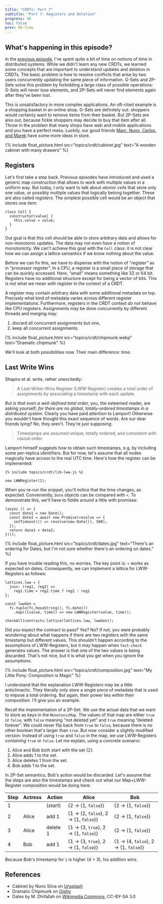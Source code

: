 ```yaml
---
title: "CRDTs: Part 7"
subtitle: "Part 7: Registers and Deletion"
progress: 40
toc: false
prev: 06-time
---
```


## What's happening in this episode?

In the [previous episode](06-time), I've spent quite a bit of time on notions of time in distributed systems.
While we didn't learn any new CRDTs, we learned some concepts that are important to understand updates and deletion in CRDTs.
The basic problem is how to resolve conflicts that arise by two users concurrently updating the same piece of information.
G-Sets and 2P-Sets solve this problem by forbidding a large class of possible operations:
G-Sets will never lose elements, and 2P-Sets will never find elements again after they've been lost.

This is unsatisfactory in more complex applications.
An oft-cited example is a shopping basket in an online shop.
G-Sets are definitely out: shoppers would certainly want to remove items from their basket.
But 2P-Sets are also out, because fickle shoppers may decide to buy that item after all.
Throw in the problem that many shops have web and mobile applications and you have a perfect mess.
Luckily, our good friends [Marc, Nuno, Carlos, and Marek](https://hal.inria.fr/inria-00555588/) have some more ideas in store.

{% include float_picture.html src="topics/crdt/cabinet.jpg" text="A wooden cabinet with many drawers" %}

## Registers

Let's first take a step back.
Previous episodes have introduced and used a generic map construction that allows to work with multiple values in a uniform way.
But today, I only want to talk about _atomic cells_ that store only one value, or possibly multiple values that logically belong together.
These are also called _registers_.
The simplest possible cell would be an object that stores one item:

```
class Cell {
  constructor(value) {
    this.value = value;
  }
}
```

Out goal is that this cell should be able to store arbitrary data and allows for non-monotonic updates.
The data may not even _have_ a notion of monotonicity.
We can't achieve this goal with the `Cell` class: it is not clear how we can assign a lattice semantics if we know nothing about the value.

Before we can fix this, we have to dispense with the notion of “register” as in “processor register”.
In a CPU, a register is a small piece of storage that can be quickly accessed.
Here, “small” means something like 32 or 64 bit.
Registers have no additional structure except for being a vector of bits.
This is _not_ what we mean with register in the context of a CRDT.

A register may contain arbitrary data with some additional metadata on top.
Precisely what kind of metadata varies across different register implementations.
Furthermore, registers in the CRDT context _do not_ behave like CPU registers.
Assignments may be done concurrently by different threads and merging may:

1. discard all concurrent assignments but one,
2. keep all concurrent assignments.

{% include float_picture.html src="topics/crdt/chipmunk.webp" text="Dramatic chipmunk" %}

We'll look at both possibilities now.
Their main difference: _time_.

## Last Write Wins

Shapiro et al. write, rather unexcitedly:

> A Last-Writer-Wins Register (LWW-Register) creates a total order of assignments by associating a timestamp with each update.

_But is that even a well-defined total order,_ you, the esteemed reader, are asking yourself; _for there are no global, totally-ordered timestamps in a distributed system_.
Clearly you have paid attention to Lamport!
Otherwise you wouldn't have thought this exact sequence of words.
Are our dear friends lying?
No, they aren't.
They're just supposing:

> Timestamps are assumed unique, totally ordered, and consistent with causal order.

Lamport himself suggests how to obtain such timestamps, e.g. by including some per-replica identifiers.
But for now, let's assume that all nodes magically have access to the real UTC time.
Here's how the register can be implemented:

```
{% include topics/crdt/lib-lww.js %}

new LWWRegister(1);
```

When you re-run the snippet, you'll notice that the time changes, as expected.
Conveniently, `Date` objects can be compared with `<`.
To demonstrate this, we'll have to fiddle around a little with promises:

```
(async () => {
  const date1 = new Date();
  const date2 = await new Promise(resolve => {
    setTimeout(() => resolve(new Date()), 500);
  });
  return date1 < date2;
})();
```

{% include float_picture.html src="topics/crdt/dates.jpg" text="There's an ordering for Dates, but I'm not sure whether there's an ordering on dates." %}

If you have trouble reading this, no worries.
The key point is: `<` works as expected on dates.
Consequently, we can implement a lattice for LWW-Registers as follows:

```
lattices.lww = {
  join: (reg1, reg2) =>
    reg1.time < reg2.time ? reg2 : reg1
};

const lwwGen =
  fc.tuple(fc.hexaString(), fc.date())
    .map(([value, time]) => new LWWRegister(value, time));

checkAll(contracts.lattice(lattices.lww, lwwGen));
```

Did you expect the contract to pass?
Yes? No?
If not, you were probably wondering about what happens if there are two registers with the same timestamp but different values.
This shouldn't happen according to the assumptions of LWW-Registers, but it may happen when `fast-check` generates values.
The answer is that one of the two values is being discarded.
That's not nice, but it is what you get when you ignore the assumptions.

{% include float_picture.html src="topics/crdt/composition.jpg" text="My Little Pony: Composition is Magic" %}

I understand that the explanation LWW-Registers may be a little anticlimactic.
They literally only store a single piece of metadata that is used to impose a total ordering.
But again, their power lies within their composition.
I'll give you an example.

Recall the implementation of a 2P-Set.
We use the actual data that we want to store as keys in the `MonotonicMap`.
The values of that map are either `true` or `false`, with `false` meaning “not deleted yet” and `true` meaning “deleted forever”.
We could never flip back from `true` to `false`, because there is no other boolean that's larger than `true`.
But now consider a slightly modified version:
Instead of using `true` and `false` in the map, we use LWW-Registers _containing_ `true` or `false`.
Let me explain, using a concrete scenario:

1. Alice and Bob both start with the set {2}.
2. Alice adds 1 to the set.
3. Alice deletes 1 from the set.
4. Bob adds 1 to the set.

In 2P-Set semantics, Bob's action would be discarded.
Let's assume that the steps are also the timestamps and check out what our Map+LWW-Register composition would be doing here:

| Step | Actress | Action    | Alice                                   | Bob                                          |
| ---- | ------- | --------- | --------------------------------------- | -------------------------------------------- |
| 1    |         | (_start_) | {2 → (1, `false`)}                      | {2 → (1, `false`)}                           |
| 2    | Alice   | add 1     | {1 → (2, `false`), 2 → (1, `false`)}    | {2 → (1, `false`)}                           |
| 3    | Alice   | delete 1  | {1 → (3, `true`), 2 → (1, `false`)}     | {2 → (1, `false`)}                           |
| 4    | Bob     | add 1     | {1 → (3, `true`), 2 → (1, `false`)}     | {1 → (4, `false`), 2 → (1, `false`)}         |

Because Bob's timestamp for `1` is higher (4 > 3), his addition wins.

## References

* Cabinet by Nuno Silva on [Unsplash](https://unsplash.com/photos/wmYP3jGL5wo)
* Dramatic Chipmunk on [Giphy](https://giphy.com/gifs/meh-just-saying-captainsparklez-p8BOVqc17KVy0)
* Dates by M. Dhifallah on [Wikimedia Commons](https://commons.wikimedia.org/w/index.php?title=File:Dattes_deglet_from_Biskra.jpg&oldid=424918943), CC-BY-SA 3.0
